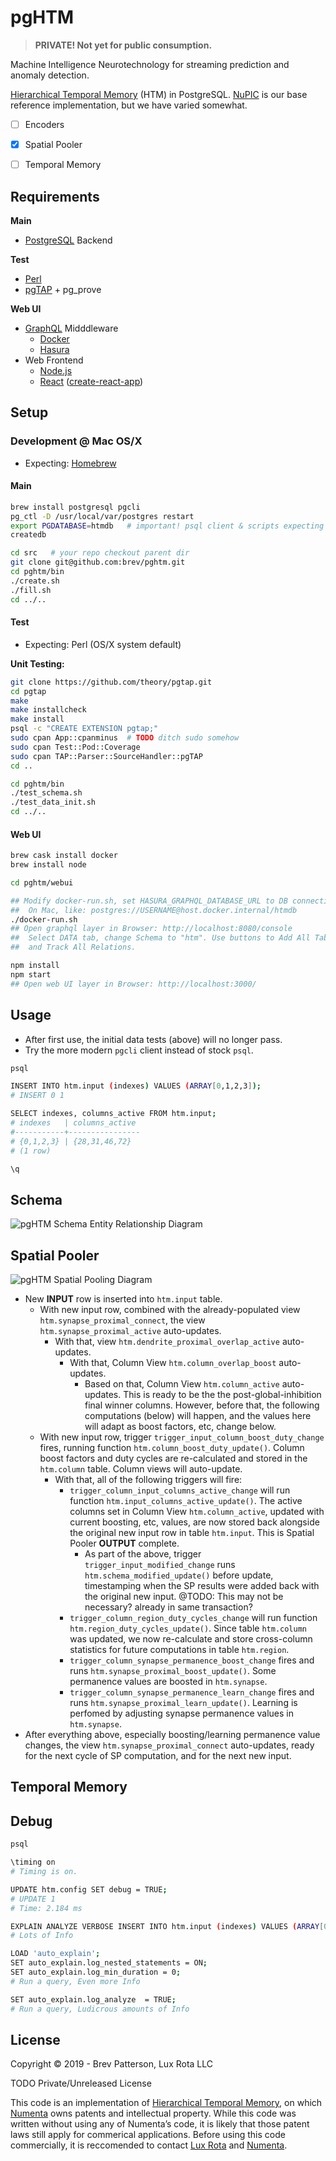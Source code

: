 # pgHTM

> **PRIVATE! Not yet for public consumption.**

Machine Intelligence Neurotechnology for streaming prediction and anomaly 
detection.

[Hierarchical Temporal Memory](https://www.numenta.com/machine-intelligence-technology/) 
(HTM) in PostgreSQL. [NuPIC](https://github.com/numenta/nupic) is our base 
reference implementation, but we have varied somewhat.

* [ ] Encoders
* [x] Spatial Pooler
* [ ] Temporal Memory


## Requirements

**Main**

* [PostgreSQL](https://www.postgresql.org/) Backend

**Test**

* [Perl](https://www.perl.org/)
* [pgTAP](https://pgtap.org/) + pg_prove

**Web UI**

* [GraphQL](https://graphql.org/) Midddleware
  * [Docker](https://www.docker.com/)
  * [Hasura](https://hasura.io/)
* Web Frontend
  * [Node.js](https://nodejs.org/)
  * [React](https://reactjs.org/) 
      ([create-react-app](https://facebook.github.io/create-react-app/))


## Setup

### Development @ Mac OS/X

* Expecting: [Homebrew](https://brew.sh/)

#### Main

```bash
brew install postgresql pgcli
pg_ctl -D /usr/local/var/postgres restart
export PGDATABASE=htmdb   # important! psql client & scripts expecting this
createdb

cd src   # your repo checkout parent dir
git clone git@github.com:brev/pghtm.git
cd pghtm/bin
./create.sh
./fill.sh
cd ../..
```

#### Test

* Expecting: Perl (OS/X system default)

**Unit Testing:**

```bash
git clone https://github.com/theory/pgtap.git
cd pgtap
make
make installcheck
make install
psql -c "CREATE EXTENSION pgtap;"
sudo cpan App::cpanminus  # TODO ditch sudo somehow
sudo cpan Test::Pod::Coverage
sudo cpan TAP::Parser::SourceHandler::pgTAP
cd ..

cd pghtm/bin
./test_schema.sh
./test_data_init.sh
cd ../..
```

#### Web UI

```bash
brew cask install docker
brew install node

cd pghtm/webui

## Modify docker-run.sh, set HASURA_GRAPHQL_DATABASE_URL to DB connection info
##  On Mac, like: postgres://USERNAME@host.docker.internal/htmdb
./docker-run.sh
## Open graphql layer in Browser: http://localhost:8080/console
##  Select DATA tab, change Schema to "htm". Use buttons to Add All Tables, 
##  and Track All Relations.

npm install
npm start
## Open web UI layer in Browser: http://localhost:3000/
```


## Usage

* After first use, the initial data tests (above) will no longer pass.
* Try the more modern `pgcli` client instead of stock `psql`.

```bash
psql

INSERT INTO htm.input (indexes) VALUES (ARRAY[0,1,2,3]);
# INSERT 0 1

SELECT indexes, columns_active FROM htm.input;
# indexes   | columns_active
#-----------+----------------
# {0,1,2,3} | {28,31,46,72}
# (1 row)

\q
```


## Schema

![pgHTM Schema Entity Relationship Diagram](meta/pghtm-schema.png)


## Spatial Pooler

![pgHTM Spatial Pooling Diagram](meta/pghtm-spatialpooler.png)

* New **INPUT** row is inserted into `htm.input` table.
  * With new input row, combined with the already-populated view 
    `htm.synapse_proximal_connect`, the view `htm.synapse_proximal_active` 
    auto-updates.
    * With that, view `htm.dendrite_proximal_overlap_active` auto-updates.
      * With that, Column View `htm.column_overlap_boost` auto-updates.
        * Based on that, Column View `htm.column_active` auto-updates. This
          is ready to be the the post-global-inhibition final winner columns.
          However, before that, the following computations (below) will happen,
          and the values here will adapt as boost factors, etc, change below.
  * With new input row, trigger `trigger_input_column_boost_duty_change` fires, 
    running function `htm.column_boost_duty_update()`. Column boost factors 
    and duty cycles are re-calculated and stored in the `htm.column` table.
    Column views will auto-update.
      * With that, all of the following triggers will fire:
        * `trigger_column_input_columns_active_change` will run function
          `htm.input_columns_active_update()`. The active columns set in 
          Column View `htm.column_active`, updated with current boosting, etc,
          values, are now stored back alongside the original new input row in 
          table `htm.input`. This is Spatial Pooler **OUTPUT** complete.
          * As part of the above, trigger `trigger_input_modified_change` 
            runs `htm.schema_modified_update()` before update, timestamping
            when the SP results were added back with the original new input.
            @TODO: This may not be necessary? already in same transaction?
        * `trigger_column_region_duty_cycles_change` will run function
          `htm.region_duty_cycles_update()`. Since table `htm.column` was
          updated, we now re-calculate and store cross-column
          statistics for future computations in table `htm.region`.
        * `trigger_column_synapse_permanence_boost_change` fires and runs
          `htm.synapse_proximal_boost_update()`. Some permanence values
          are boosted in `htm.synapse`.
        * `trigger_column_synapse_permanence_learn_change` fires and runs
          `htm.synapse_proximal_learn_update()`. Learning is perfomed by 
          adjusting synapse permanence values in `htm.synapse`.
* After everything above, especially boosting/learning permanence value 
  changes, the view `htm.synapse_proximal_connect` auto-updates,
  ready for the next cycle of SP computation, and for the next new input.


## Temporal Memory


## Debug

```bash
psql

\timing on
# Timing is on.

UPDATE htm.config SET debug = TRUE;
# UPDATE 1
# Time: 2.184 ms

EXPLAIN ANALYZE VERBOSE INSERT INTO htm.input (indexes) VALUES (ARRAY[0,1,2,3]);
# Lots of Info

LOAD 'auto_explain';
SET auto_explain.log_nested_statements = ON;
SET auto_explain.log_min_duration = 0;
# Run a query, Even more Info

SET auto_explain.log_analyze  = TRUE;
# Run a query, Ludicrous amounts of Info
```


## License

Copyright © 2019 - Brev Patterson, Lux Rota LLC

TODO Private/Unreleased License

This code is an implementation of 
[Hierarchical Temporal Memory](https://en.wikipedia.org/wiki/Hierarchical_temporal_memory), 
on which [Numenta](https://numenta.com) owns patents and intellectual property. 
While this code was written without using any of Numenta’s code, it is likely 
that those patent laws still apply for commerical applications. Before using 
this code commercially, it is reccomended to contact 
[Lux Rota](https://luxrota.com) and [Numenta](https://numenta.com).

